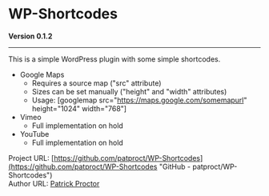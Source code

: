 # WP-Shortcodes
**Version 0.1.2**

---

This is a simple WordPress plugin with some simple shortcodes.

* Google Maps
	* Requires a source map ("src" attribute)
	* Sizes can be set manually ("height" and "width" attributes)
	* Usage: [googlemap src="https://maps.google.com/somemapurl" height="1024" width="768"]
* Vimeo
	* Full implementation on hold
* YouTube
	* Full implementation on hold

Project URL: [https://github.com/patproct/WP-Shortcodes](https://github.com/patproct/WP-Shortcodes "GitHub - patproct/WP-Shortcodes")  
Author URL: [Patrick Proctor](http://patrickjproctor.com/ "Patrick Proctor was here")